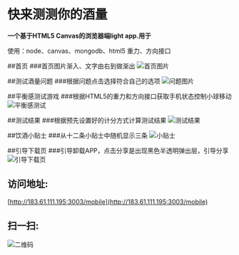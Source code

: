 快来测测你的酒量
=============

**一个基于HTML5 Canvas的浏览器端light app.用于**

使用：node、canvas、mongodb、html5 重力、方向接口

##首页
###首页图片渐入、文字由右到做渐出
![首页图片](http://183.61.111.195:3003/static/markdown/%E9%A6%96%E9%A1%B51.png)

##测试酒量问题
###根据问题点击选择符合自己的选项
![问题图片](http://183.61.111.195:3003/static/markdown/%E9%97%AE%E9%A2%981.png)

##平衡感测试游戏
###根据HTML5的重力和方向接口获取手机状态控制小球移动
![平衡感测试](http://183.61.111.195:3003/static/markdown/%E5%B9%B3%E8%A1%A1%E6%B5%8B%E8%AF%95.png)

##测试结果
###根据预先设置好的计分方式计算测试结果
![测试结果](http://183.61.111.195:3003/static/markdown/%E6%B5%8B%E8%AF%95%E7%BB%93%E6%9E%9C.png)

##饮酒小贴士
###从十二条小贴士中随机显示三条
![小贴士](http://183.61.111.195:3003/static/markdown/%E5%B0%8F%E8%B4%B4%E5%A3%AB.png)

##引导下载页
###引导卸载APP，点击分享是出现黑色半透明弹出层，引导分享
![引导下载页](http://183.61.111.195:3003/static/markdown/%E5%BC%95%E5%AF%BC%E4%B8%8B%E8%BD%BD5.26.png)

访问地址: 
--------

[http://183.61.111.195:3003/mobile](http://183.61.111.195:3003/mobile)


扫一扫:   
------
	
![二维码](http://183.61.111.195:3003/static/img/barcode.png)

